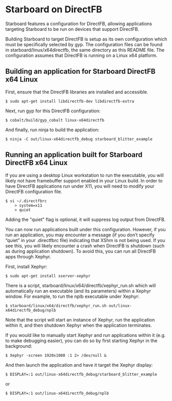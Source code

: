 # Starboard on DirectFB

Starboard features a configuration for DirectFB, allowing applications targeting
Starboard to be run on devices that support DirectFB.

Building Starboard to target DirectFB is setup as its own configuration which
must be specifically selected by gyp.  The configuration files can be found
in starboard/linux/x64directfb, the same directory as this README file.  The
configuration assumes that DirectFB is running on a Linux x64 platform.

## Building an application for Starboard DirectFB x64 Linux

First, ensure that the DirectFB libraries are installed and accessible.

    $ sudo apt-get install libdirectfb-dev libdirectfb-extra

Next, run gyp for this DirectFB configuration:

    $ cobalt/build/gyp_cobalt linux-x64directfb

And finally, run ninja to build the application:

    $ ninja -C out/linux-x64directfb_debug starboard_blitter_example

## Running an application built for Starboard DirectFB x64 Linux

If you are using a desktop Linux workstation to run the executable, you will
likely not have framebuffer support enabled in your Linux build.  In order to
have DirectFB applications run under X11, you will need to modify your
DirectFB configuration file.

    $ vi ~/.directfbrc
        > system=x11
        > quiet

Adding the "quiet" flag is optional, it will suppress log output from DirectFB.

You can now run applications built under this configuration.  However, if you
run an application, you may encounter a message (if you don’t specify “quiet”
in your .directfbrc file) indicating that XShm is not being used.  If you see
this, you will likely encounter a crash when DirectFB is shutdown (such as
during application shutdown).  To avoid this, you can run all DirectFB apps
through Xephyr.

First, install Xephyr:

    $ sudo apt-get install xserver-xephyr

There is a script, starboard/linux/x64/directfb/xephyr_run.sh
which will automatically run an executable (and its parameters) within a
Xephyr window.  For example, to run the nplb executable under Xephyr:

    $ starboard/linux/x64/directfb/xephyr_run.sh out/linux-x64directfb_debug/nplb

Note that the script will start an instance of Xephyr, run the application
within it, and then shutdown Xephyr when the application terminates.

If you would like to manually start Xephyr and run applications within it (e.g.
to make debugging easier), you can do so by first starting Xephyr in the
background:

    $ Xephyr -screen 1920x1080 :1 2> /dev/null &

And then launch the application and have it target the Xephyr display:

    $ DISPLAY=:1 out/linux-x64directfb_debug/starboard_blitter_example

or

    $ DISPLAY=:1 out/linux-x64directfb_debug/nplb
